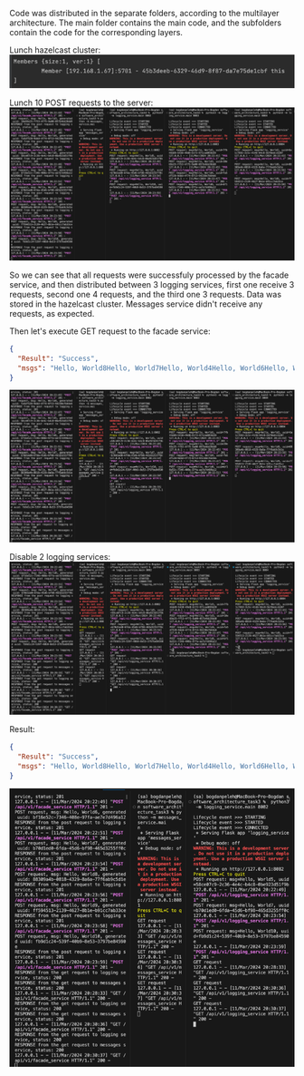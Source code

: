 Code was distributed in the separate folders, according to the multilayer architecture. The main folder contains the main code, and the subfolders contain the code for the corresponding layers.

Lunch hazelcast cluster:
![img_1.png](imgs/img_1.png)


Lunch 10 POST requests to the server:
![img.png](imgs/img.png)

So we can see that all requests were successfuly processed by the facade service, and then distributed between 3 logging services,
first one receive 3 requests, second one 4 requests, and the third one 3 requests.
Data was stored in the hazelcast cluster.
Messages service didn't receive any requests, as expected.

Then let's execute GET request to the facade service:
```json
{
  "Result": "Success",
  "msgs": "Hello, World8Hello, World7Hello, World4Hello, World6Hello, World9Hello, World5Hello, World1Hello, World10Hello, World3Hello, World2Not implemented yet."
}
```

![img_2.png](imgs/img_2.png)

Disable 2 logging services:
![img_3.png](imgs/img_3.png)

Result:
```json
{
  "Result": "Success",
  "msgs": "Hello, World8Hello, World7Hello, World4Hello, World6Hello, World9Hello, World5Hello, World1Hello, World10Hello, World3Hello, World2Not implemented yet."
}
```

![img_4.png](imgs/img_4.png)
